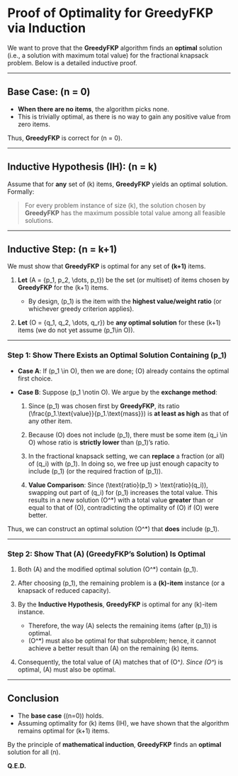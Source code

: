 # Proof of Optimality for GreedyFKP via Induction

We want to prove that the **GreedyFKP** algorithm finds an **optimal** solution (i.e., a solution with maximum total value) for the fractional knapsack problem. Below is a detailed inductive proof.

---

## Base Case: \(n = 0\)

- **When there are no items**, the algorithm picks none.
- This is trivially optimal, as there is no way to gain any positive value from zero items.

Thus, **GreedyFKP** is correct for \(n = 0\).

---

## Inductive Hypothesis (IH): \(n = k\)

Assume that for **any** set of \(k\) items, **GreedyFKP** yields an optimal solution. Formally:

> For every problem instance of size \(k\), the solution chosen by **GreedyFKP** has the maximum possible total value among all feasible solutions.

---

## Inductive Step: \(n = k+1\)

We must show that **GreedyFKP** is optimal for any set of **\(k+1\)** items.

1. **Let** \(A = \{p_1, p_2, \dots, p_t\}\) be the set (or multiset) of items chosen by **GreedyFKP** for the \(k+1\) items.  
   - By design, \(p_1\) is the item with the **highest value/weight ratio** (or whichever greedy criterion applies).

2. **Let** \(O = \{q_1, q_2, \dots, q_r\}\) be **any optimal solution** for these \(k+1\) items (we do not yet assume \(p_1\in O\)).

---

### Step 1: Show There Exists an Optimal Solution Containing \(p_1\)

- **Case A**: If \(p_1 \in O\), then we are done; \(O\) already contains the optimal first choice.

- **Case B**: Suppose \(p_1 \notin O\). We argue by the **exchange method**:

  1. Since \(p_1\) was chosen first by **GreedyFKP**, its ratio \(\frac{p_1.\text{value}}{p_1.\text{mass}}\) is **at least as high** as that of any other item.
  
  2. Because \(O\) does not include \(p_1\), there must be some item \(q_i \in O\) whose ratio is **strictly lower** than \(p_1\)’s ratio.
  
  3. In the fractional knapsack setting, we can **replace** a fraction (or all) of \(q_i\) with \(p_1\). In doing so, we free up just enough capacity to include \(p_1\) (or the required fraction of \(p_1\)).
  
  4. **Value Comparison**: Since \(\text{ratio}(p_1) > \text{ratio}(q_i)\), swapping out part of \(q_i\) for \(p_1\) increases the total value. This results in a new solution \(O^*\) with a total value **greater** than or equal to that of \(O\), contradicting the optimality of \(O\) if \(O\) were better.
  
Thus, we can construct an optimal solution \(O^*\) that **does** include \(p_1\).

---

### Step 2: Show That \(A\) (GreedyFKP’s Solution) Is Optimal

1. Both \(A\) and the modified optimal solution \(O^*\) contain \(p_1\).

2. After choosing \(p_1\), the remaining problem is a **\(k\)-item** instance (or a knapsack of reduced capacity).

3. By the **Inductive Hypothesis**, **GreedyFKP** is optimal for any \(k\)-item instance.  
   - Therefore, the way \(A\) selects the remaining items (after \(p_1\)) is optimal.
   - \(O^*\) must also be optimal for that subproblem; hence, it cannot achieve a better result than \(A\) on the remaining \(k\) items.

4. Consequently, the total value of \(A\) matches that of \(O^*\). Since \(O^*\) is optimal, \(A\) must also be optimal.

---

## Conclusion

- The **base case** \((n=0)\) holds.
- Assuming optimality for \(k\) items (IH), we have shown that the algorithm remains optimal for \(k+1\) items.

By the principle of **mathematical induction**, **GreedyFKP** finds an **optimal** solution for all \(n\).

**Q.E.D.**
